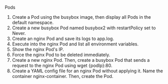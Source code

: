 Pods
1. Create a Pod using the busybox image, then display all Pods in the default namespace.
2. Create a new busybox Pod named busybox2 with restartPolicy set to Never.
3. Create an nginx Pod and save its logs to app.log.
4. Execute into the nginx Pod and list all environment variables.
5. Show the nginx Pod's IP.
6. Force the nginx Pod to be deleted immediately.
7. Create a new nginx Pod. Then, create a busybox Pod that sends a request to the nginx Pod using wget {podIp}:80.
8. Create a YAML config file for an nginx Pod without applying it. Name the container nginx-container. Then, create the Pod.

